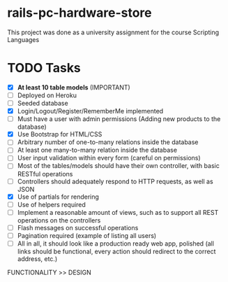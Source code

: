 # rails-pc-hardware-store
This project was done as a university assignment for the course Scripting Languages

# TODO Tasks
- [X] **At least 10 table models** (IMPORTANT)
- [ ] Deployed on Heroku
- [ ] Seeded database
- [X] Login/Logout/Register/RememberMe implemented
- [ ] Must have a user with admin permissions (Adding new products to the database)
- [X] Use Bootstrap for HTML/CSS
- [ ] Arbitrary number of one-to-many relations inside the database
- [ ] At least one many-to-many relation inside the database
- [ ] User input validation within every form (careful on permissions)
- [ ] Most of the tables/models should have their own controller, with basic RESTful operations
- [ ] Controllers should adequately respond to HTTP requests, as well as JSON
- [X] Use of partials for rendering
- [ ] Use of helpers required
- [ ] Implement a reasonable amount of views, such as to support all REST operations on the controllers
- [ ] Flash messages on successful operations
- [ ] Pagination required (example of listing all users)
- [ ] All in all, it should look like a production ready web app, polished (all links should be functional, every action should redirect to the correct address, etc.)

FUNCTIONALITY >> DESIGN
